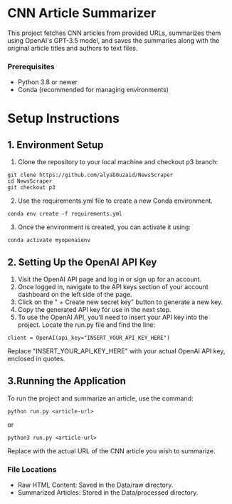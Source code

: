 
# CNN Article Summarizer
This project fetches CNN articles from provided URLs, summarizes them using OpenAI's GPT-3.5 model, and saves the summaries along with the original article titles and authors to text files.


### Prerequisites
- Python 3.8 or newer
- Conda (recommended for managing environments)


# Setup Instructions
## 1. Environment Setup
1. Clone the repository to your local machine and checkout p3 branch:
```console
git clone https://github.com/alyab0uzaid/NewsScraper
cd NewsScraper
git checkout p3
```
2. Use the requirements.yml file to create a new Conda environment.
```console
conda env create -f requirements.yml
```

3. Once the environment is created, you can activate it using:
```console
conda activate myopenaienv
```

## 2. Setting Up the OpenAI API Key
1. Visit the OpenAI API page and log in or sign up for an account.
2. Once logged in, navigate to the API keys section of your account dashboard on the left side of the page.
3. Click on the " + Create new secret key" button to generate a new key.
4. Copy the generated API key for use in the next step.
5. To use the OpenAI API, you'll need to insert your API key into the project. Locate the run.py file and find the line:
```console
client = OpenAI(api_key="INSERT_YOUR_API_KEY_HERE")
```
Replace "INSERT_YOUR_API_KEY_HERE" with your actual OpenAI API key, enclosed in quotes.

## 3.Running the Application
To run the project and summarize an article, use the command:
```console
python run.py <article-url>
```
or
```console
python3 run.py <article-url>
```
Replace <article-url> with the actual URL of the CNN article you wish to summarize.

### File Locations
- Raw HTML Content: Saved in the Data/raw directory.
- Summarized Articles: Stored in the Data/processed directory.


